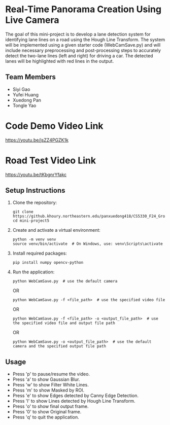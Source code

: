 # Real-Time Panorama Creation Using Live Camera
The goal of this mini-project is to develop a lane detection system for identifying lane lines on a road
using the Hough Line Transform. The system will be implemented using a given starter code
(WebCamSave.py) and will include necessary preprocessing and post-processing steps to accurately
detect the two-lane lines (left and right) for driving a car. The detected lanes will be highlighted with red lines in the output. 

## Team Members
- Siyi Gao
- Yufei Huang
- Xuedong Pan
- Tongle Yao

# Code Demo Video Link
https://youtu.be/jsZZ4PGZK1k

# Road Test Video Link
https://youtu.be/tKbgnrYfakc

## Setup Instructions
1. Clone the repository:
   ```
   git clone https://github.khoury.northeastern.edu/panxuedong418/CS5330_F24_Group5.git
   cd mini-project5
   ```

2. Create and activate a virtual environment:
   ```
   python -m venv venv
   source venv/bin/activate  # On Windows, use: venv\Scripts\activate
   ```

3. Install required packages:
   ```
   pip install numpy opencv-python
   ```

4. Run the application:
   ```
   python WebCamSave.py  # use the default camera
   ```
   OR
   ```
   python WebCamSave.py -f <file_path>  # use the specified video file
   ```
   OR
   ```
   python WebCamSave.py -f <file_path> -o <output_file_path>  # use the specified video file and output file path
   ```
   OR
   ```
   python WebCamSave.py -o <output_file_path>  # use the default camera and the specified output file path
   ```

## Usage
- Press 'p' to pause/resume the video.
- Press 'a' to show Gaussian Blur.
- Press 'w' to show Filter White Lines.
- Press 'm' to show Masked by ROI.
- Press 'e' to show Edges detected by Canny Edge Detection.
- Press 'l' to show Lines detected by Hough Line Transform.
- Press 'o' to show final output frame.
- Press '0' to show Original frame.
- Press 'q' to quit the application.
